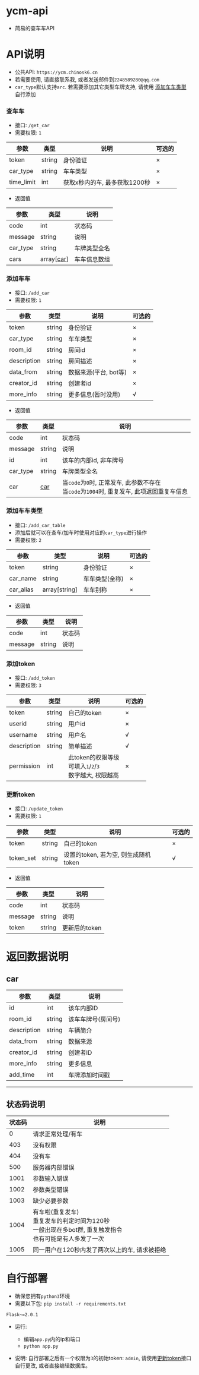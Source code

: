 # ycm-api

- 简易的查车车API



# API说明

- 公共API: `https://ycm.chinosk6.cn`
- 若需要使用, 请直接联系我, 或者发送邮件到`2248589280@qq.com`
- `car_type`默认支持`arc`. 若需要添加其它类型车牌支持, 请使用 [添加车车类型](#添加车车类型) 自行添加



### 查车车

- 接口: `/get_car`
- 需要权限: `1`

| 参数       | 类型   | 说明                          | 可选的 |
| ---------- | ------ | ----------------------------- | ------ |
| token      | string | 身份验证                      | ×      |
| car_type   | string | 车车类型                      | ×      |
| time_limit | int    | 获取x秒内的车, 最多获取1200秒 | ×      |

- 返回值

| 参数     | 类型               | 说明         |
| -------- | ------------------ | ------------ |
| code     | int                | 状态码       |
| message  | string             | 说明         |
| car_type | string             | 车牌类型全名 |
| cars     | array[[car](#car)] | 车车信息数组 |



### 添加车车

- 接口: `/add_car`
- 需要权限: `1`

| 参数        | 类型   | 说明                  | 可选的 |
| ----------- | ------ | --------------------- | ------ |
| token       | string | 身份验证              | ×      |
| car_type    | string | 车车类型              | ×      |
| room_id     | string | 房间id                | ×      |
| description | string | 房间描述              | ×      |
| data_from   | string | 数据来源(平台, bot等) | ×      |
| creator_id  | string | 创建者id              | ×      |
| more_info   | string | 更多信息(暂时没用)    | √      |

- 返回值

| 参数     | 类型        | 说明                                                         |
| -------- | ----------- | ------------------------------------------------------------ |
| code     | int         | 状态码                                                       |
| message  | string      | 说明                                                         |
| id       | int         | 该车的内部id, 非车牌号                                       |
| car_type | string      | 车牌类型全名                                                 |
| car      | [car](#car) | 当`code`为`0`时, 正常发车, 此参数不存在<br>当`code`为`1004`时, 重复发车, 此项返回重复车信息 |



### 添加车车类型

- 接口: `/add_car_table`
- 添加后就可以在查车/加车时使用对应的`car_type`进行操作
- 需要权限: `2`

| 参数      | 类型          | 说明           | 可选的 |
| --------- | ------------- | -------------- | ------ |
| token     | string        | 身份验证       | ×      |
| car_name  | string        | 车车类型(全称) | ×      |
| car_alias | array[string] | 车车别称       | ×      |

- 返回值

| 参数    | 类型   | 说明                   |
| ------- | ------ | ---------------------- |
| code    | int    | 状态码                 |
| message | string | 说明                   |




### 添加token

- 接口: `/add_token`
- 需要权限: `3`

| 参数        | 类型   | 说明                                                         | 可选的 |
| ----------- | ------ | ------------------------------------------------------------ | ------ |
| token       | string | 自己的token                                                  | ×      |
| userid      | string | 用户id                                                       | ×      |
| username    | string | 用户名                                                       | √      |
| description | string | 简单描述                                                     | √      |
| permission  | int    | 此token的权限等级<br>可填入`1`/`2`/`3`<br>数字越大, 权限越高 | ×      |



### 更新token

- 接口: `/update_token`
- 需要权限: `1`

| 参数      | 类型   | 说明                                 | 可选的 |
| --------- | ------ | ------------------------------------ | ------ |
| token     | string | 自己的token                          | ×      |
| token_set | string | 设置的token, 若为空, 则生成随机token | √      |

- 返回值

| 参数    | 类型   | 说明          |
| ------- | ------ | ------------- |
| code    | int    | 状态码        |
| message | string | 说明          |
| token   | string | 更新后的token |




# 返回数据说明

## car

| 参数        | 类型   | 说明               |
| ----------- | ------ | ------------------ |
| id          | int    | 该车内部ID         |
| room_id     | string | 该车车牌号(房间号) |
| description | string | 车辆简介           |
| data_from   | string | 数据来源           |
| creator_id  | string | 创建者ID           |
| more_info   | string | 更多信息           |
| add_time    | int    | 车牌添加时间戳     |

------

## 状态码说明

| 状态码 | 说明                                                         |
| ------ | ------------------------------------------------------------ |
| 0      | 请求正常处理/有车                                            |
| 403    | 没有权限                                                     |
| 404    | 没有车                                                       |
| 500    | 服务器内部错误                                               |
| 1001   | 参数输入错误                                                 |
| 1002   | 参数类型错误                                                 |
| 1003   | 缺少必要参数                                                 |
| 1004   | 有车啦(重复发车)<br>重复发车的判定时间为120秒<br>一般出现在多bot群, 重复触发指令<br>也有可能是有人多发了一次 |
| 1005   | 同一用户在120秒内发了两次以上的车, 请求被拒绝                |



# 自行部署

- 确保您拥有`python3`环境
- 需要以下包: `pip install -r requirements.txt`

```
Flask~=2.0.1
```

- 运行: 
  - 编辑`app.py`内的ip和端口
  - `python app.py`

- 说明: 自行部署之后有一个权限为`3`的初始token: `admin`, 请使用[更新token](#更新token)接口自行更改, 或者直接编辑数据库。

